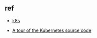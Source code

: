 

## ref
+ [k8s](https://github.com/kubernetes/kubernetes)

+ [A tour of the Kubernetes source code](https://developer.ibm.com/articles/a-tour-of-the-kubernetes-source-code/)